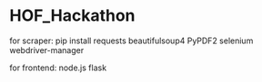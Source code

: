# HOF_Hackathon

for scraper:
pip install requests beautifulsoup4 PyPDF2 selenium webdriver-manager

for frontend:
node.js
flask


